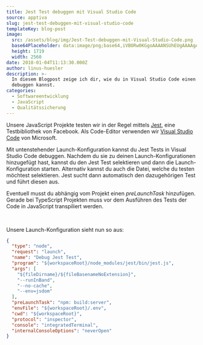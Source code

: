 ```yaml
---
title: Jest Test debuggen mit Visual Studio Code
source: apptiva
slug: jest-test-debuggen-mit-visual-studio-code
templateKey: blog-post
image:
  src: /assets/blog/img/Jest-Test-debuggen-mit-Visual-Studio-Code.png
  base64Placeholder: data:image/png;base64,iVBORw0KGgoAAAANSUhEUgAAAAgAAAAFCAIAAAD38zoCAAAACXBIWXMAAAsTAAALEwEAmpwYAAAAiElEQVR4nAF9AIL/AKqrq01NTjk5OGpqYIiHfXJuZVFQSTc3LgB2dnkiIiMPDw0lJiVmZmIxLywFBQMAAAAAdnZ3enh8KSgpKSgnW1pXMzMyJycnGxsbAHN1eKmssE1QUSQlJjw+PzI2NzQ3OAoNEAD/9/Td0MrdzsfRyL6ajYehlI6ZjYSGfHQilCsYaR/fdgAAAABJRU5ErkJggg==
  height: 1719
  width: 2560
date: 2018-01-04T11:13:30.000Z
author: linus-huesler
description: >-
  In diesem Blogpost zeige ich dir, wie du in Visual Studio Code einen Jest Test
  debuggen kannst.
categories:
  - Softwareentwicklung
  - JavaScript
  - Qualitätssicherung
---
```


Unsere JavaScript Projekte testen wir in der Regel mittels [Jest](https://facebook.github.io/jest/), eine Testbibliothek von Facebook. Als Code-Editor verwenden wir [Visual Studio Code](https://code.visualstudio.com/) von Microsoft.

Mit untenstehender Launch-Konfiguration kannst du Jest Tests in Visual Studio Code debuggen. Nachdem du sie zu deinen Launch-Konfigurationen hinzugefügt hast, kannst du den Jest Test selektieren und dann die Launch-Konfiguration starten. Alternativ kannst du auch die Datei, welche du testen möchtest selektieren. Jest sucht dann automatisch den dazugehörigen Test und führt diesen aus.

Eventuell musst du abhängig vom Projekt einen <em>preLaunchTask</em> hinzufügen. Gerade bei TypeScript Projekten muss vor dem Ausführen des Tests der Code in JavaScript transpiliert werden.

&nbsp;

Unsere Launch-Konfiguration sieht nun so aus:

```json
{
  "type": "node",
  "request": "launch",
  "name": "Debug Jest Test",
  "program": "${workspaceRoot}/node_modules/jest/bin/jest.js",
  "args": [
    "${fileDirname}/${fileBasenameNoExtension}",
    "--runInBand",
    "--no-cache",
    "--env=jsdom"
  ],
  "preLaunchTask": "npm: build:server",
  "envFile": "${workspaceRoot}/.env",
  "cwd": "${workspaceRoot}",
  "protocol": "inspector",
  "console": "integratedTerminal",
  "internalConsoleOptions": "neverOpen"
}
```
